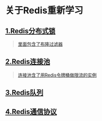 # 关于Redis重新学习
## [1.Redis分布式锁](https://github.com/Jakexsc/RedisReStudy/tree/master/redisLock)
> [里面包含了布隆过滤器](https://github.com/Jakexsc/RedisReStudy/blob/master/redisLock/src/main/java/xsc/jedis/BloomTest.java)
## [2.Redis连接池](https://github.com/Jakexsc/RedisReStudy/tree/master/redisPool)
> [连接池含了用Redis令牌桶做限流的实例](https://github.com/Jakexsc/RedisReStudy/blob/master/redisPool/src/main/java/com/xsc/lettuce)
## [3.Redis队列](https://github.com/Jakexsc/RedisReStudy/tree/master/redisQueue)
## [4.Redis通信协议](https://github.com/Jakexsc/RedisReStudy/tree/master/redisResp)
